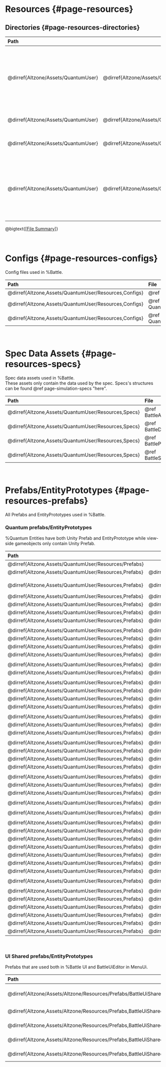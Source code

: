 # Resources {#page-resources}

## Directories {#page-resources-directories}

| Path                                                                                                                                      ||| Description                                                                                                                              |
| :---------------------------------- | :-------------------------------------------- | :---------------------------------------------------- | :--------------------------------------------------------------------------------------------------------------------------------------- |
| @dirref{Altzone/Assets/QuantumUser} | @dirref{Altzone/Assets/QuantumUser,Resources}                                                        || Game Resource Directory.<br/>Contains %Battle resources like prefabs, configs, spec assets, graphics, audio, etc.                        |
| @dirref{Altzone/Assets/QuantumUser} | @dirref{Altzone/Assets/QuantumUser,Resources} | @dirref{Altzone/Assets/QuantumUser/Resources,Configs} | Contains %Battle's Config files                                                                                                          |
| @dirref{Altzone/Assets/QuantumUser} | @dirref{Altzone/Assets/QuantumUser,Resources} | @dirref{Altzone/Assets/QuantumUser/Resources,Prefabs} | Contains Unity Prefabs and %Quantum EntityPrototypes                                                                                     |
| @dirref{Altzone/Assets/QuantumUser} | @dirref{Altzone/Assets/QuantumUser,Resources} | @dirref{Altzone/Assets/QuantumUser/Resources,Specs}   | Contains spec data assets that only contain the data stored in specs. Specs's structures can be found @ref page-simulation-specs "here". |

@bigtext{[[File Summary]](#index-file-summary)}

<br/>

# Configs {#page-resources-configs}
Config files used in %Battle.

| Path                                                  | File                                     | Description                                    |
| :---------------------------------------------------- | :--------------------------------------- | :--------------------------------------------- |
| @dirref{Altzone,Assets/QuantumUser/Resources,Configs} | @ref BattleQConfig.asset                 | @copybrief BattleQConfig.asset                 |
| @dirref{Altzone,Assets/QuantumUser/Resources,Configs} | @ref QuantumBattleSimulationConfig.asset | @copybrief QuantumBattleSimulationConfig.asset |
| @dirref{Altzone,Assets/QuantumUser/Resources,Configs} | @ref QuantumBattleSystemsConfig.asset    | @copybrief QuantumBattleSystemsConfig.asset    |

<br/>

# Spec Data Assets {#page-resources-specs}
Spec data assets used in %Battle.  
These assets only contain the data used by the spec. Specs's structures can be found @ref page-simulation-specs "here".

| Path                                                | File                             | Description                            |
| :-------------------------------------------------- | :------------------------------- | :------------------------------------- |
| @dirref{Altzone,Assets/QuantumUser/Resources,Specs} | @ref BattleArenaQSpec.asset      | @copybrief BattleArenaQSpec.asset      |
| @dirref{Altzone,Assets/QuantumUser/Resources,Specs} | @ref BattleDiamondQSpec.asset    | @copybrief BattleDiamondQSpec.asset    |
| @dirref{Altzone,Assets/QuantumUser/Resources,Specs} | @ref BattleProjectileQSpec.asset | @copybrief BattleProjectileQSpec.asset |
| @dirref{Altzone,Assets/QuantumUser/Resources,Specs} | @ref BattleSoulWallQSpec.asset   | @copybrief BattleSoulWallQSpec.asset   |

<br/>

# Prefabs/EntityPrototypes {#page-resources-prefabs}
All Prefabs and EntityPrototypes used in %Battle.

### Quantum prefabs/EntityPrototypes
%Quantum Entities have both Unity Prefab and EntityPrototype while view-side gameobjects only contain Unity Prefab.

| Path                                                                                                                                                                                                                    ||| Prefab File                                                  | EntityPrototype File                                                            | Description                                                                |
| :--------------------------------------------------------------- | :------------------------------------------------------------------- | :------------------------------------------------------------------------------ |:------------------------------------------------------------ | :------------------------------------------------------------------------------ | :------------------------------------------------------------------------- |
| @dirref{Altzone,Assets/QuantumUser/Resources/Prefabs}                                                                                                                                                                                                                                                                                                                 ||| || Contains Unity prefabs and %Quantum EntityPrototypes                       |
| @dirref{Altzone,Assets/QuantumUser/Resources,Prefabs}            | @dirref{Altzone/Assets/QuantumUser/Resources/Prefabs,Diamonds}                                                                                        || @ref BattleDiamond.prefab                                    | @ref BattleDiamondEntityPrototype.qprototype                                    | @copybrief BattleDiamond.prefab                                            |
|                                                                                                                                                                                                                                                                                                                                                                                                                                                    ||||||
| @dirref{Altzone,Assets/QuantumUser/Resources,Prefabs}            | @dirref{Altzone/Assets/QuantumUser/Resources/Prefabs,Player}                                                                                          || @ref "BattlePlayer000Character(BaseAndTestCharacter).prefab" | @ref "BattlePlayer000Character(BaseAndTestCharacter)EntityPrototype.qprototype" | @copybrief "BattlePlayer000Character(BaseAndTestCharacter).prefab"         |
| @dirref{Altzone,Assets/QuantumUser/Resources,Prefabs}            | @dirref{Altzone/Assets/QuantumUser/Resources/Prefabs,Player}                                                                                          || @ref BattlePlayer101Character.prefab                         | @ref BattlePlayer101CharacterEntityPrototype.qprototype                         | @copybrief BattlePlayer101Character.prefab                                 |
| @dirref{Altzone,Assets/QuantumUser/Resources,Prefabs}            | @dirref{Altzone/Assets/QuantumUser/Resources/Prefabs,Player}                                                                                          || @ref BattlePlayer102Character.prefab                         | @ref BattlePlayer102CharacterEntityPrototype.qprototype                         | @copybrief BattlePlayer102Character.prefab                                 |
| @dirref{Altzone,Assets/QuantumUser/Resources,Prefabs}            | @dirref{Altzone/Assets/QuantumUser/Resources/Prefabs,Player}                                                                                          || @ref BattlePlayer103Character.prefab                         | @ref BattlePlayer103CharacterEntityPrototype.qprototype                         | @copybrief BattlePlayer103Character.prefab                                 |
| @dirref{Altzone,Assets/QuantumUser/Resources,Prefabs}            | @dirref{Altzone/Assets/QuantumUser/Resources/Prefabs,Player}                                                                                          || @ref BattlePlayer104Character.prefab                         | @ref BattlePlayer104CharacterEntityPrototype.qprototype                         | @copybrief BattlePlayer104Character.prefab                                 |
|                                                                                                                                                                                                                                                                                                                                                                                                                                                    ||||||
| @dirref{Altzone,Assets/QuantumUser/Resources,Prefabs}            | @dirref{Altzone/Assets/QuantumUser/Resources/Prefabs,Player}                                                                                          || @ref BattlePlayer201Character.prefab                         | @ref BattlePlayer201CharacterEntityPrototype.qprototype                         | @copybrief BattlePlayer201Character.prefab                                 |
| @dirref{Altzone,Assets/QuantumUser/Resources,Prefabs}            | @dirref{Altzone/Assets/QuantumUser/Resources/Prefabs,Player}                                                                                          || @ref BattlePlayer202Character.prefab                         | @ref BattlePlayer202CharacterEntityPrototype.qprototype                         | @copybrief BattlePlayer202Character.prefab                                 |
| @dirref{Altzone,Assets/QuantumUser/Resources,Prefabs}            | @dirref{Altzone/Assets/QuantumUser/Resources/Prefabs,Player}                                                                                          || @ref BattlePlayer203Character.prefab                         | @ref BattlePlayer203CharacterEntityPrototype.qprototype                         | @copybrief BattlePlayer203Character.prefab                                 |
| @dirref{Altzone,Assets/QuantumUser/Resources,Prefabs}            | @dirref{Altzone/Assets/QuantumUser/Resources/Prefabs,Player}                                                                                          || @ref BattlePlayer204Character.prefab                         | @ref BattlePlayer204CharacterEntityPrototype.qprototype                         | @copybrief BattlePlayer204Character.prefab                                 |
|                                                                                                                                                                                                                                                                                                                                                                                                                                                    ||||||
| @dirref{Altzone,Assets/QuantumUser/Resources,Prefabs}            | @dirref{Altzone/Assets/QuantumUser/Resources/Prefabs,Player}                                                                                          || @ref BattlePlayer301Character.prefab                         | @ref BattlePlayer301CharacterEntityPrototype.qprototype                         | @copybrief BattlePlayer301Character.prefab                                 |
| @dirref{Altzone,Assets/QuantumUser/Resources,Prefabs}            | @dirref{Altzone/Assets/QuantumUser/Resources/Prefabs,Player}                                                                                          || @ref BattlePlayer302Character.prefab                         | @ref BattlePlayer302CharacterEntityPrototype.qprototype                         | @copybrief BattlePlayer302Character.prefab                                 |
|                                                                                                                                                                                                                                                                                                                                                                                                                                                    ||||||
| @dirref{Altzone,Assets/QuantumUser/Resources,Prefabs}            | @dirref{Altzone/Assets/QuantumUser/Resources/Prefabs,Player}                                                                                          || @ref BattlePlayer401Character.prefab                         | @ref BattlePlayer401CharacterEntityPrototype.qprototype                         | @copybrief BattlePlayer401Character.prefab                                 |
| @dirref{Altzone,Assets/QuantumUser/Resources,Prefabs}            | @dirref{Altzone/Assets/QuantumUser/Resources/Prefabs,Player}                                                                                          || @ref BattlePlayer402Character.prefab                         | @ref BattlePlayer402CharacterEntityPrototype.qprototype                         | @copybrief BattlePlayer402Character.prefab                                 |
| @dirref{Altzone,Assets/QuantumUser/Resources,Prefabs}            | @dirref{Altzone/Assets/QuantumUser/Resources/Prefabs,Player}                                                                                          || @ref BattlePlayer403Character.prefab                         | @ref BattlePlayer403CharacterEntityPrototype.qprototype                         | @copybrief BattlePlayer403Character.prefab                                 |
| @dirref{Altzone,Assets/QuantumUser/Resources,Prefabs}            | @dirref{Altzone/Assets/QuantumUser/Resources/Prefabs,Player}                                                                                          || @ref BattlePlayer404Character.prefab                         | @ref BattlePlayer404CharacterEntityPrototype.qprototype                         | @copybrief BattlePlayer404Character.prefab                                 |
|                                                                                                                                                                                                                                                                                                                                                                                                                                                    ||||||
| @dirref{Altzone,Assets/QuantumUser/Resources,Prefabs}            | @dirref{Altzone/Assets/QuantumUser/Resources/Prefabs,Player}                                                                                          || @ref BattlePlayer501Character.prefab                         | @ref BattlePlayer501CharacterEntityPrototype.qprototype                         | @copybrief BattlePlayer501Character.prefab                                 |
| @dirref{Altzone,Assets/QuantumUser/Resources,Prefabs}            | @dirref{Altzone/Assets/QuantumUser/Resources/Prefabs,Player}                                                                                          || @ref BattlePlayer502Character.prefab                         | @ref BattlePlayer502CharacterEntityPrototype.qprototype                         | @copybrief BattlePlayer502Character.prefab                                 |
| @dirref{Altzone,Assets/QuantumUser/Resources,Prefabs}            | @dirref{Altzone/Assets/QuantumUser/Resources/Prefabs,Player}                                                                                          || @ref BattlePlayer503Character.prefab                         | @ref BattlePlayer503CharacterEntityPrototype.qprototype                         | @copybrief BattlePlayer503Character.prefab                                 |
|                                                                                                                                                                                                                                                                                                                                                                                                                                                    ||||||
| @dirref{Altzone,Assets/QuantumUser/Resources,Prefabs}            | @dirref{Altzone/Assets/QuantumUser/Resources/Prefabs,Player}                                                                                          || @ref BattlePlayer601Character.prefab                         | @ref BattlePlayer601CharacterEntityPrototype.qprototype                         | @copybrief BattlePlayer601Character.prefab                                 |
| @dirref{Altzone,Assets/QuantumUser/Resources,Prefabs}            | @dirref{Altzone/Assets/QuantumUser/Resources/Prefabs,Player}                                                                                          || @ref BattlePlayer602Character.prefab                         | @ref BattlePlayer602CharacterEntityPrototype.qprototype                         | @copybrief BattlePlayer602Character.prefab                                 |
| @dirref{Altzone,Assets/QuantumUser/Resources,Prefabs}            | @dirref{Altzone/Assets/QuantumUser/Resources/Prefabs,Player}                                                                                          || @ref BattlePlayer603Character.prefab                         | @ref BattlePlayer603CharacterEntityPrototype.qprototype                         | @copybrief BattlePlayer603Character.prefab                                 |
| @dirref{Altzone,Assets/QuantumUser/Resources,Prefabs}            | @dirref{Altzone/Assets/QuantumUser/Resources/Prefabs,Player}                                                                                          || @ref BattlePlayer604Character.prefab                         | @ref BattlePlayer604CharacterEntityPrototype.qprototype                         | @copybrief BattlePlayer604Character.prefab                                 |
|                                                                                                                                                                                                                                                                                                                                                                                                                                                    ||||||
| @dirref{Altzone,Assets/QuantumUser/Resources,Prefabs}            | @dirref{Altzone/Assets/QuantumUser/Resources/Prefabs,Player}                                                                                          || @ref BattlePlayer701Character.prefab                         | @ref BattlePlayer701CharacterEntityPrototype.qprototype                         | @copybrief BattlePlayer701Character.prefab                                 |
| @dirref{Altzone,Assets/QuantumUser/Resources,Prefabs}            | @dirref{Altzone/Assets/QuantumUser/Resources/Prefabs,Player}                                                                                          || @ref BattlePlayer702Character.prefab                         | @ref BattlePlayer702CharacterEntityPrototype.qprototype                         | @copybrief BattlePlayer702Character.prefab                                 |
| @dirref{Altzone,Assets/QuantumUser/Resources,Prefabs}            | @dirref{Altzone/Assets/QuantumUser/Resources/Prefabs,Player}                                                                                          || @ref BattlePlayer703Character.prefab                         | @ref BattlePlayer703CharacterEntityPrototype.qprototype                         | @copybrief BattlePlayer703Character.prefab                                 |
|                                                                                                                                                                                                                                                                                                                                                                                                                                                    ||||||
| @dirref{Altzone,Assets/QuantumUser/Resources,Prefabs}            | @dirref{Altzone/Assets/QuantumUser/Resources/Prefabs,Projectile}                                                                                      || @ref BattleProjectile.prefab                                 | @ref BattleProjectileEntityPrototype.qprototype                                 | @copybrief BattleProjectile.prefab                                         |
|                                                                                                                                                                                                                                                                                                                                                                                                                                                    ||||||
| @dirref{Altzone,Assets/QuantumUser/Resources,Prefabs}            | @dirref{Altzone/Assets/QuantumUser/Resources/Prefabs,Simulation}                                                                                      || @ref BattleSimulationData.prefab                             | @ref BattleSimulationDataEntityPrototype.qprototype                             | @copybrief BattleSimulationData.prefab                                     |
|                                                                                                                                                                                                                                                                                                                                                                                                                                                    ||||||
| @dirref{Altzone,Assets/QuantumUser/Resources,Prefabs}            | @dirref{Altzone/Assets/QuantumUser/Resources/Prefabs,SoulWall}                                                                                        || @ref BattleSoulWallSegmentType1.prefab                       | @ref BattleSoulWallSegmentType1EntityPrototype.qprototype                       | @copybrief BattleSoulWallSegmentType1.prefab                               |
| @dirref{Altzone,Assets/QuantumUser/Resources,Prefabs}            | @dirref{Altzone/Assets/QuantumUser/Resources/Prefabs,SoulWall}                                                                                        || @ref BattleSoulWallSegmentType2.prefab                       | @ref BattleSoulWallSegmentType2EntityPrototype.qprototype                       | @copybrief BattleSoulWallSegmentType2.prefab                               |
| @dirref{Altzone,Assets/QuantumUser/Resources,Prefabs}            | @dirref{Altzone/Assets/QuantumUser/Resources/Prefabs,SoulWall}                                                                                        || @ref BattleSoulWallSegmentType3.prefab                       | @ref BattleSoulWallSegmentType3EntityPrototype.qprototype                       | @copybrief BattleSoulWallSegmentType3.prefab                               |
| @dirref{Altzone,Assets/QuantumUser/Resources,Prefabs}            | @dirref{Altzone/Assets/QuantumUser/Resources/Prefabs,SoulWall}                                                                                        || @ref SoulWallBaseViewModel.prefab                            |                                                                                 | @copybrief SoulWallBaseViewModel.prefab                                    |
| @dirref{Altzone,Assets/QuantumUser/Resources,Prefabs}            | @dirref{Altzone/Assets/QuantumUser/Resources/Prefabs,SoulWall}       | @dirref{Altzone/Assets/QuantumUser/Resources/Prefabs/SoulWall,LastRowSegments}  | @ref BattleSoulWallCharacterSegment3Wide.prefab              | @ref BattleSoulWallCharacterSegment3WideEntityPrototype.qprototype              | @copybrief BattleSoulWallCharacterSegment3Wide.prefab                      |
| @dirref{Altzone,Assets/QuantumUser/Resources,Prefabs}            | @dirref{Altzone/Assets/QuantumUser/Resources/Prefabs,SoulWall}       | @dirref{Altzone/Assets/QuantumUser/Resources/Prefabs/SoulWall,LastRowSegments}  | @ref BattleSoulWallCharacterSegment4Wide.prefab              | @ref BattleSoulWallCharacterSegment4WideEntityPrototype.qprototype              | @copybrief BattleSoulWallCharacterSegment4Wide.prefab                      |
| @dirref{Altzone,Assets/QuantumUser/Resources,Prefabs}            | @dirref{Altzone/Assets/QuantumUser/Resources/Prefabs,SoulWall}       | @dirref{Altzone/Assets/QuantumUser/Resources/Prefabs/SoulWall,LastRowSegments}  | @ref BattleSoulWallCharacterSegment5Wide.prefab              | @ref BattleSoulWallCharacterSegment5WideEntityPrototype.qprototype              | @copybrief BattleSoulWallCharacterSegment5Wide.prefab                      |
|                                                                                                                                                                                                                                                                                                                                                                                                                                                    ||||||
| @dirref{Altzone,Assets/QuantumUser/Resources,Prefabs}            | @dirref{Altzone/Assets/QuantumUser/Resources/Prefabs,Ui}                                                                                              || @ref BattleUi.prefab                                         |                                                                                 | @copybrief BattleUi.prefab                                                 |
|                                                                                                                                                                                                                                                                                                                                                                                                                                                    ||||||
| @dirref{Altzone,Assets/QuantumUser/Resources,Prefabs}            | @dirref{Altzone/Assets/QuantumUser/Resources/Prefabs,ViewController}                                                                                  || @ref BattleGameViewController.prefab                         |                                                                                 | @copybrief BattleGameViewController.prefab                                 |
| @dirref{Altzone,Assets/QuantumUser/Resources,Prefabs}            | @dirref{Altzone/Assets/QuantumUser/Resources/Prefabs,ViewController}                                                                                  || @ref BattleGridViewController.prefab                         |                                                                                 | @copybrief BattleGridViewController.prefab                                 |
| @dirref{Altzone,Assets/QuantumUser/Resources,Prefabs}            | @dirref{Altzone/Assets/QuantumUser/Resources/Prefabs,ViewController}                                                                                  || @ref BattleLightrayEffectViewController.prefab               |                                                                                 | @copybrief BattleLightrayEffectViewController.prefab                       |
| @dirref{Altzone,Assets/QuantumUser/Resources,Prefabs}            | @dirref{Altzone/Assets/QuantumUser/Resources/Prefabs,ViewController}                                                                                  || @ref BattleScreenEffectViewController.prefab                 |                                                                                 | @copybrief BattleScreenEffectViewController.prefab                         |
| @dirref{Altzone,Assets/QuantumUser/Resources,Prefabs}            | @dirref{Altzone/Assets/QuantumUser/Resources/Prefabs,ViewController}                                                                                  || @ref BattleSoundFXViewController.prefab                      |                                                                                 | @copybrief BattleSoundFXViewController.prefab                              |
| @dirref{Altzone,Assets/QuantumUser/Resources,Prefabs}            | @dirref{Altzone/Assets/QuantumUser/Resources/Prefabs,ViewController}                                                                                  || @ref BattleStoneCharacterViewController.prefab               |                                                                                 | @copybrief BattleStoneCharacterViewController.prefab                       |

<br/>

### UI Shared prefabs/EntityPrototypes
Prefabs that are used both in %Battle UI and BattleUiEditor in MenuUi.

| Path                                                             | Prefab File                      | Description                                                                     |
| :--------------------------------------------------------------- | :------------------------------- | :------------------------------------------------------------------------------ |
| @dirref{Altzone/Assets/Altzone/Resources/Prefabs/BattleUiShared} |                                  | Contains prefabs that are used both in %Battle UI and BattleUiEditor in MenuUi. |
| @dirref{Altzone,Assets/Altzone/Resources/Prefabs,BattleUiShared} | @ref BattleUiDiamonds.prefab     | @copybrief BattleUiDiamonds.prefab                                              |
| @dirref{Altzone,Assets/Altzone/Resources/Prefabs,BattleUiShared} | @ref BattleUiGiveUpButton.prefab | @copybrief BattleUiGiveUpButton.prefab                                          |
| @dirref{Altzone,Assets/Altzone/Resources/Prefabs,BattleUiShared} | @ref BattleUiPlayerInfo.prefab   | @copybrief BattleUiPlayerInfo.prefab                                            |
| @dirref{Altzone,Assets/Altzone/Resources/Prefabs,BattleUiShared} | @ref BattleUiTimer.prefab        | @copybrief BattleUiTimer.prefab                                                 |

<br/>